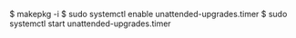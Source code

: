 $ makepkg -i
$ sudo systemctl enable unattended-upgrades.timer
$ sudo systemctl start unattended-upgrades.timer
